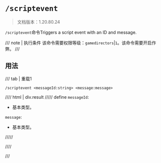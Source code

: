 # `/scriptevent`

> 文档版本：1.20.80.24

`/scriptevent`命令Triggers a script event with an ID and message.

/// note | 执行条件
该命令需要权限等级：`gamedirectors`|`1`。该命令需要开启作弊。
///

## 用法

/// tab | 重载1
```mcfunction
/scriptevent <messageId:string> <message:message>
```

//// html | div.result
///// define
`messageId`: <!-- md:samp string -->

- 基本类型。

`message`: <!-- md:samp message -->

- 基本类型。


/////

////

///
